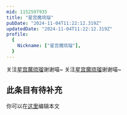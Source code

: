 ```yaml
---
mid: 1152597935
title: "星宫魔琉瑠"
pubDate: "2024-11-04T11:22:12.319Z"
updatedDate: "2024-11-04T11:22:12.319Z"
profile:
  {
    Nickname: ["星宫魔琉瑠"],
  }
---
```


关注[星宫魔琉瑠](https://space.bilibili.com/1152597935)谢谢喵~ 关注[星宫魔琉瑠](https://space.bilibili.com/1152597935)谢谢喵~

## 此条目有待补充
你可以在[这里](https://github.com/Yuhanawa/VTuber.ICU-Content/edit/master/v/星宫魔琉瑠/index.md)编辑本文
